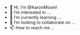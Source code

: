 - 👋 Hi, I’m @AaronMoseV
- 👀 I’m interested in ...
- 🌱 I’m currently learning ...
- 💞️ I’m looking to collaborate on ...
- 📫 How to reach me ...

<!---
AaronMoseV/AaronMoseV is a ✨ special ✨ repository because its `README.md` (this file) appears on your GitHub profile.
You can click the Preview link to take a look at your changes.
--->
